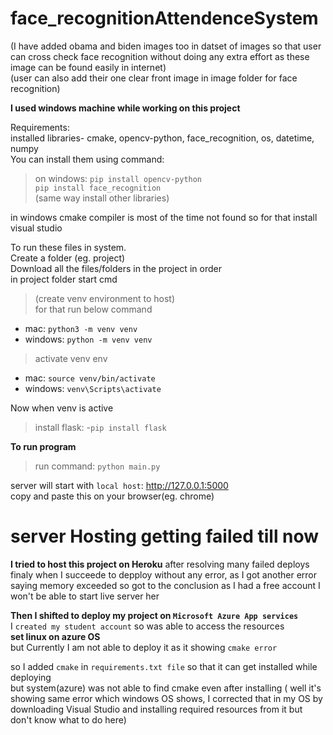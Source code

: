 # face_recognitionAttendenceSystem

(I have added obama and biden images too in datset of images so that user can cross check face recognition without doing any extra effort as these image can be found easily in internet)\
(user can also add their one clear front image in image folder for face recognition)</br> 

**I used windows machine while working on this project**

Requirements:</br>
  installed libraries- cmake, opencv-python, face_recognition, os, datetime, numpy</br>
  You can install them using command:</br>
 > on windows: `pip install opencv-python`</br>
                `pip install face_recognition`</br>
             (same way install other libraries)</br>
             
  in windows cmake compiler is most of the time not found so for that install visual studio </br>          
     
To run these files in system. </br>
Create a folder (eg. project) </br>
Download all the files/folders in the project in order </br>
in project folder start cmd  </br>
>(create venv environment to host) </br>
for that run below command </br>
 - mac: `python3 -m venv venv`
 - windows: `python -m venv venv`
  
>activate venv env
 - mac: `source venv/bin/activate`
 - windows: `venv\Scripts\activate`
   
   
Now when venv is active 
>install flask:
    -`pip install flask`
    
    
   **To run program** 
  >run command: `python main.py`
    
server will start
    with `local host`: http://127.0.0.1:5000 </br>
    copy and paste this on your browser(eg. chrome)
    
    
    
# server Hosting getting failed till now 
    
**I tried to host this project on Heroku**
    after resolving many failed deploys  </br>
    finaly when I succeede to depploy without any error, as I got another error saying memory exceeded so got to the conclusion as I had a free account I won't be able to start live server her </br>
    
**Then I shifted to deploy my project on `Microsoft Azure App services`** </br>
    I `created my student account` so was able to access the resources </br>
    **set linux on azure OS**  </br>
    but Currently I am not able to deploy it as it showing `cmake error` </br>
    
   so I added `cmake` in `requirements.txt file` so that it can get installed while deploying  </br>
 but system(azure) was not able to find cmake even after installing ( well it's showing same error which windows OS shows, I corrected that in my OS by downloading Visual Studio and installing required resources from it but don't know what to do here)   </br>
    
